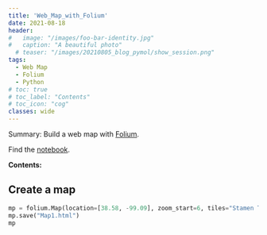 ```yaml
---
title: 'Web_Map_with_Folium'
date: 2021-08-18
header:
#   image: "/images/foo-bar-identity.jpg"
#   caption: "A beautiful photo"
  # teaser: "/images/20210805_blog_pymol/show_session.png"
tags:
  - Web Map
  - Folium
  - Python
# toc: true
# toc_label: "Contents"
# toc_icon: "cog"
classes: wide
---
```


Summary: Build a web map with [Folium](https://github.com/python-visualization/folium).

Find the [notebook](https://github.com/ycheng22/Build_10_Real_World_Applicatoins/blob/main/App2_Web_Map_with_Volcanoes_Population/Web_Map.ipynb).

**Contents:**

## Create a map

```python
mp = folium.Map(location=[38.58, -99.09], zoom_start=6, tiles="Stamen Terrain")
mp.save("Map1.html")
mp
```


```python

```

```python

```

```python

```

```python

```